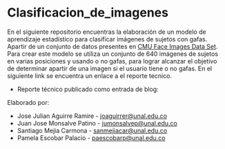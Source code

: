 # Clasificacion_de_imagenes
En el siguiente repositorio encuentras la elaboración de un modelo de aprendizaje estadístico para clasificar imágenes de sujetos con gafas. Apartir de un conjunto de datos presentes en [CMU Face Images Data Set](https://archive.ics.uci.edu/ml/datasets/CMU+Face+Images). Para crear este modelo se utiliza un conjunto de 640 imágenes de sujetos en varias posiciones y usando o no gafas, para lograr alcanzar el objetivo de determinar apartir de una imagen si el usuario tiene o no gafas. 
En el siguiente link se encuentra un enlace a el reporte tecnico.
- Reporte técnico publicado como entrada de blog:

Elaborado por:

- Jose Julian Aguirre Ramire - joaguirrer@unal.edu.co
- Juan Jose Monsalve Patino - jumonsalvep@unal.edu.co
- Santiago Mejia Carmona - sanmejiacar@unal.edu.co
- Pamela Escobar Palacio - paescobarp@unal.edu.co
